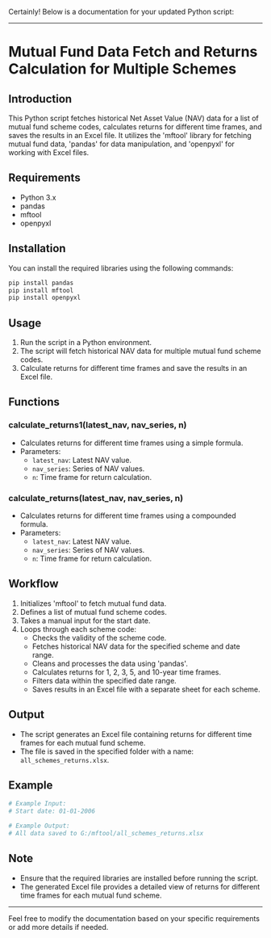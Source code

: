 Certainly! Below is a documentation for your updated Python script:

---

# Mutual Fund Data Fetch and Returns Calculation for Multiple Schemes

## Introduction
This Python script fetches historical Net Asset Value (NAV) data for a list of mutual fund scheme codes, calculates returns for different time frames, and saves the results in an Excel file. It utilizes the 'mftool' library for fetching mutual fund data, 'pandas' for data manipulation, and 'openpyxl' for working with Excel files.

## Requirements
- Python 3.x
- pandas
- mftool
- openpyxl

## Installation
You can install the required libraries using the following commands:
```bash
pip install pandas
pip install mftool
pip install openpyxl
```

## Usage
1. Run the script in a Python environment.
2. The script will fetch historical NAV data for multiple mutual fund scheme codes.
3. Calculate returns for different time frames and save the results in an Excel file.

## Functions

### calculate_returns1(latest_nav, nav_series, n)
- Calculates returns for different time frames using a simple formula.
- Parameters:
  - `latest_nav`: Latest NAV value.
  - `nav_series`: Series of NAV values.
  - `n`: Time frame for return calculation.

### calculate_returns(latest_nav, nav_series, n)
- Calculates returns for different time frames using a compounded formula.
- Parameters:
  - `latest_nav`: Latest NAV value.
  - `nav_series`: Series of NAV values.
  - `n`: Time frame for return calculation.

## Workflow
1. Initializes 'mftool' to fetch mutual fund data.
2. Defines a list of mutual fund scheme codes.
3. Takes a manual input for the start date.
4. Loops through each scheme code:
    - Checks the validity of the scheme code.
    - Fetches historical NAV data for the specified scheme and date range.
    - Cleans and processes the data using 'pandas'.
    - Calculates returns for 1, 2, 3, 5, and 10-year time frames.
    - Filters data within the specified date range.
    - Saves results in an Excel file with a separate sheet for each scheme.

## Output
- The script generates an Excel file containing returns for different time frames for each mutual fund scheme.
- The file is saved in the specified folder with a name: `all_schemes_returns.xlsx`.

## Example
```python
# Example Input:
# Start date: 01-01-2006
```
```bash
# Example Output:
# All data saved to G:/mftool/all_schemes_returns.xlsx
```

## Note
- Ensure that the required libraries are installed before running the script.
- The generated Excel file provides a detailed view of returns for different time frames for each mutual fund scheme.

---

Feel free to modify the documentation based on your specific requirements or add more details if needed.
